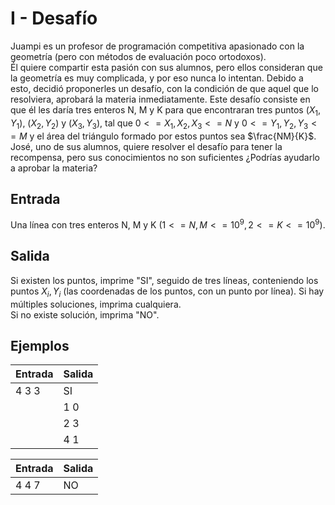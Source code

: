 # I - Desafío
Juampi es un profesor de programación competitiva apasionado con la geometría (pero con métodos de evaluación poco ortodoxos).  
Él quiere compartir esta pasión con sus alumnos, pero ellos consideran que la geometría es muy complicada, y por eso nunca lo intentan. Debido a esto, decidió proponerles un desafío, con la condición de que aquel que lo resolviera, aprobará la materia inmediatamente. Este desafío consiste en que él les daría tres enteros N, M y K para que encontraran tres puntos $(X_1, Y_1)$, $(X_2, Y_2)$ y $(X_3, Y_3)$, tal que $0 <= X_1,X_2,X_3 <= N$ y $0 <= Y_1,
Y_2, Y_3 <= M$ y el área del triángulo formado por estos puntos sea $\frac{NM}{K}$.  
José, uno de sus alumnos, quiere resolver el desafío para tener la recompensa, pero sus conocimientos no son suficientes ¿Podrías ayudarlo a aprobar la materia?


## Entrada
Una línea con tres enteros N, M y K $(1 <= N,M <= 10^9, 2 <= K <= 10^9)$.


## Salida
Si existen los puntos, imprime "SI", seguido de tres líneas, conteniendo los puntos $X_i,Y_i$ (las coordenadas de los puntos, con un punto por línea). Si hay múltiples soluciones, imprima cualquiera.  
Si no existe solución, imprima "NO".


## Ejemplos

| Entrada | Salida |
|--------------|--------------|
| 4 3 3 |    SI   |
| |    1 0   |
|  |    2 3   |
|  |    4 1  |

| Entrada | Salida |
|--------------|--------------|
| 4 4 7 | NO      |
